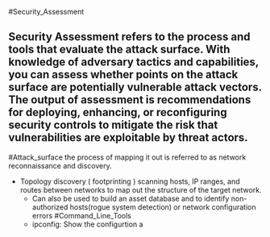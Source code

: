 #Security_Assessment
## Security Assessment refers to the process and tools that evaluate the attack surface. With knowledge of adversary tactics and capabilities, you can assess whether points on the attack surface are potentially vulnerable attack vectors.  The output of assessment is recommendations for deploying, enhancing, or reconfiguring security controls to mitigate the risk that vulnerabilities are exploitable by threat actors.

#Attack_surface the process of mapping it out is referred to as network reconnaissance and discovery.

- Topology discovery ( footprinting ) scanning hosts, IP ranges, and routes between networks to map out the structure of the target network.
	- Can also be used to build an asset database and to identify non-authorized hosts(rogue system detection) or network configuration errors
#Command_Line_Tools
	-	ipconfig:  Show the configurtion a


